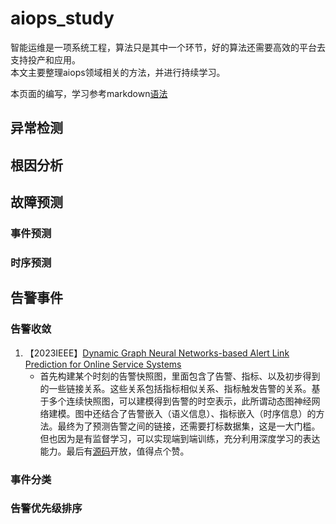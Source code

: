 # aiops_study
智能运维是一项系统工程，算法只是其中一个环节，好的算法还需要高效的平台去支持投产和应用。    
本文主要整理aiops领域相关的方法，并进行持续学习。   

本页面的编写，学习参考markdown[语法](https://markdown.com.cn/basic-syntax/lists.html)   

## 异常检测

## 根因分析

## 故障预测
### 事件预测
### 时序预测

## 告警事件
### 告警收敛
1. 【2023IEEE】[Dynamic Graph Neural Networks-based Alert Link
Prediction for Online Service Systems](https://zhendong2050.github.io/res/ASE23.pdf)
    - 首先构建某个时刻的告警快照图，里面包含了告警、指标、以及初步得到的一些链接关系。这些关系包括指标相似关系、指标触发告警的关系。基于多个连续快照图，可以建模得到告警的时空表示，此所谓动态图神经网络建模。图中还结合了告警嵌入（语义信息）、指标嵌入（时序信息）的方法。最终为了预测告警之间的链接，还需要打标数据集，这是一大门槛。但也因为是有监督学习，可以实现端到端训练，充分利用深度学习的表达能力。最后有[源码](https://github.com/FudanSELab/DyAlert)开放，值得点个赞。

  
### 事件分类
### 告警优先级排序


